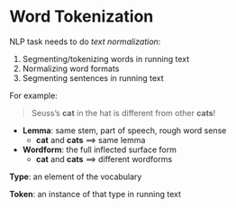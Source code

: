# Word Tokenization

NLP task needs to do *text normalization*:

1. Segmenting/tokenizing words in running text
2. Normalizing word formats
3. Segmenting sentences in running text



For example:

> Seuss’s **cat** in the hat is different from other **cats**!

- **Lemma**: same stem, part of speech, rough word sense
  - **cat** and **cats** $\implies$ same lemma
- **Wordform**: the full inflected surface form
  - **cat** and **cats** $\implies$ different wordforms



**Type**: an element of the vocabulary

**Token**: an instance of that type in running text